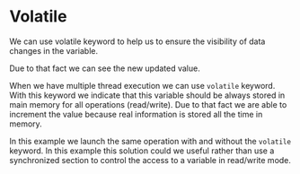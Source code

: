 # Volatile
We can use volatile keyword to help us to ensure the visibility of data changes in the variable.

Due to that fact we can see the new updated value. 

When we have multiple thread execution we can use `volatile` keyword. With this keyword we indicate that this variable should be always stored in main memory for all operations (read/write). Due to that fact we are able to increment the value because real information is stored all the time in memory.

In this example we launch the same operation with and without the `volatile` keyword. In this example this solution could we useful rather than use a synchronized section to control the access to a variable in read/write mode. 